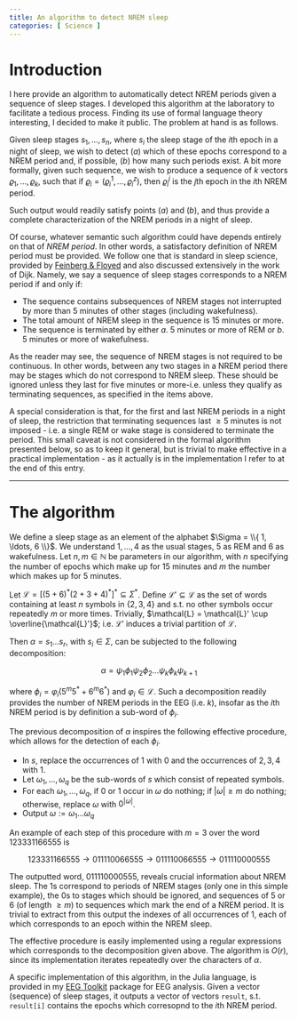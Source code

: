 ```yaml
---
title: An algorithm to detect NREM sleep
categories: [ Science ]
---
```


# Introduction

I here provide an algorithm to automatically detect NREM periods given a
sequence of sleep stages. I developed this algorithm at the laboratory to
facilitate a tedious process. Finding its use of formal language theory
interesting, I decided to make it public. The problem at hand is as follows.

Given sleep stages $s_1, \ldots, s_n$, where $s_i$ the sleep stage of the $i$th
epoch in a night of sleep, we wish to detect $(a)$ which of these epochs
correspond to a NREM period and, if possible, $(b)$ how many such periods
exist. A bit more formally, given such sequence, we wish to produce a sequence
of $k$ vectors $\varrho_1, \ldots, \varrho_k$, such that if $\varrho_i =
(\varrho_i^1, \ldots, \varrho_i^z)$, then $\varrho_{i}^{j}$ is the $j$th epoch
in the $i$th NREM period. 

Such output would readily satisfy points $(a)$ and $(b)$, and thus provide a
complete characterization of the NREM periods in a night of sleep.

Of course, whatever semantic such algorithm could have depends entirely on that
of *NREM period*. In other words, a satisfactory definition of NREM period must
be provided. We follow one that is standard in sleep science, provided by
[Feinberg & Floyed](https://pubmed.ncbi.nlm.nih.gov/220659/) and also discussed
extensively in the work of Dijk. Namely, we say a sequence of sleep stages 
corresponds to a NREM period if and only if:

- The sequence contains subsequences of NREM stages not interrupted by more
than $5$ minutes of other stages (including wakefulness).
- The total amount of NREM sleep in the sequence is $15$ minutes or more.
- The sequence is terminated by either $a.$ 5 minutes or more of REM or $b.$
$5$ minutes or more of wakefulness. 


As the reader may see, the sequence of NREM stages is not required to be
continuous. In other words, between any two stages in a NREM period there may
be stages which do not correspond to NREM sleep. These should be ignored unless
they last for five minutes or more-i.e. unless they qualify as terminating 
sequences, as specified in the items above. 

A special consideration is that, for the first and last NREM periods in a night
of sleep, the restriction that terminating sequences last $\geq 5$ minutes is
not imposed - i.e. a single REM or wake stage is considered to terminate the
period. This small caveat is not considered in the formal algorithm presented
below, so as to keep it general, but is trivial to make effective in a
practical implementation - as it actually is in the implementation I refer to
at the end of this entry.

------

# The algorithm

We define a sleep stage as an element of the alphabet $\Sigma = \\{ 1, \ldots,
6 \\}$. We understand $1, \ldots, 4$ as the usual stages, $5$ as REM and $6$ as
wakefulness. Let $n, m \in \mathbb{N}$ be parameters in our algorithm, with $n$ specifying
the number of epochs which make up for $15$ minutes and $m$ the number which
makes up for $5$ minutes.

Let $\mathcal{L} = [(5+6)^* (2+3+4)^* ]^* \subseteq \Sigma^*$. Define
$\mathcal{L}'\subseteq \mathcal{L}$ as the set of words containing at least $n$
symbols in $\{ 2, 3, 4 \}$ and s.t. no other symbols occur repeatedly $m$ or
more times. Trivially, $\mathcal{L} = \mathcal{L}' \cup
\overline{\mathcal{L}'}$; i.e. $\mathcal{L}'$ induces a trivial partition of
$\mathcal{L}$.

Then $\alpha = s_1 \ldots s_r$, with $s_i \in \Sigma$, can be subjected to the
following decomposition:

$$\alpha = \psi_1 \phi_1 \psi_2 \phi_2 \ldots \psi_k \phi_k \psi_{k+1}$$

where $\phi_i = \varphi_i (5^m5^* + 6^m6^*)$ and $\varphi_i \in \mathcal{L}$.
Such a decomposition readily provides the number of NREM periods in the EEG
(i.e. $k$), insofar as the $i$th NREM period is by definition a sub-word of
$\phi_i$.

The previous decomposition of $\alpha$ inspires the following effective
procedure, which allows for the detection of each $\phi_i$.


- In $s$, replace the occurrences of $1$ with $0$ and the occurrences 
        of $2, 3, 4$ with $1$.
- Let $\omega_1, \ldots, \omega_q$ be the sub-words of $s$ which
        consist of repeated symbols.
- For each $\omega_1, \ldots, \omega_q$, if $0$ or $1$ occur 
        in $\omega$ do nothing; if $|\omega| \geq m$ do nothing; 
        otherwise, replace $\omega$ with $0^{|\omega|}$.
- Output $\omega := \omega_1 \ldots \omega_q$

An example of each step of this procedure with $m = 3$ over the word
$123331166555$ is

$$
123331166555 \to 011110066555 \to 0111100  66555 \to 011110000555
$$

The outputted word, $011110000555$, reveals crucial information about NREM
sleep. The $1$s correspond to periods of NREM stages (only one in this simple
example), the $0$s to stages which should be ignored, and sequences of $5$ or
$6$ (of length $\geq m$) to sequences which mark the end of a NREM period. It
is trivial to extract from this output the indexes of all occurrences of $1$,
each of which corresponds to an epoch within the NREM sleep.

The effective procedure is easily implemented using a regular expressions which
corresponds to the decomposition given above. The algorithm is $O(r)$, since
its implementation iterates repeatedly over the characters of $\alpha$.

A specific implementation of this algorithm, in the Julia language, is provided
in my [EEG Toolkit](https://slopezpereyra.github.io/EEGToolkit.jl/dev/) package
for EEG analysis. Given a vector (sequence) of sleep stages, it outputs a
vector of vectors `result`, s.t. `result[i]` contains the epochs which
corresopnd to the $i$th NREM period.







